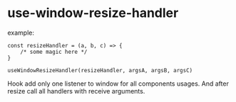 # use-window-resize-handler

example:

    const resizeHandler = (a, b, c) => {
        /* some magic here */
    }

    useWindowResizeHandler(resizeHandler, argsA, argsB, argsC)

Hook add only one listener to window for all components usages.
And after resize call all handlers with receive arguments.
